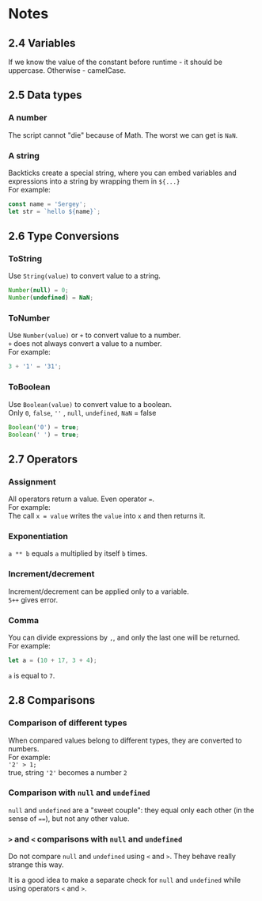 # Notes 

## 2.4 Variables
If we know the value of the constant before runtime - it should be
uppercase. Otherwise - camelCase. 

## 2.5 Data types
### A number
The script cannot "die" because of Math. The worst we can get is `NaN`. <br>

### A string
Backticks create a special string, where you can embed variables 
and expressions into a string by wrapping them in `${...}` <br>
For example: 
```js
const name = 'Sergey';
let str = `hello ${name}`;
```

## 2.6 Type Conversions
### ToString
Use `String(value)` to convert value to a string. <br>
```js
Number(null) = 0;
Number(undefined) = NaN;
```

### ToNumber
Use `Number(value)` or `+` to convert value to a number. <br> 
`+` does not always convert a value to a number. <br>
For example: <br>
```javascript
3 + '1' = '31';
```

### ToBoolean
Use `Boolean(value)` to convert value to a boolean. <br> 
Only `0`, `false`, `''` , `null`, `undefined`, `NaN` = false <br>
```js
Boolean('0') = true; 
Boolean(' ') = true;
```

## 2.7 Operators
### Assignment
All operators return a value. Even operator `=`. <br>
For example: <br>
The call `x = value` writes the `value` into `x` and then returns it.

### Exponentiation
`a ** b` equals `a` multiplied by itself `b` times.

### Increment/decrement
Increment/decrement can be applied only to a variable. <br>
`5++` gives error.

### Comma
You can divide expressions by `,`, and only the last one
will be returned. <br>
For example: 
```js
let a = (10 + 17, 3 + 4);
```
`a` is equal to `7`.

## 2.8 Comparisons
### Comparison of different types
When compared values belong to different types, they are 
converted to numbers. <br>
For example: <br>
`'2' > 1;` <br>
true, string `'2'` becomes a number `2` 

### Comparison with `null` and `undefined`

`null` and `undefined` are a "sweet couple": they equal only
each other (in the sense of `==`), but not any other value.

### `>` and `<` comparisons with `null` and `undefined`

Do not compare `null` and `undefined` using `<` and `>`. 
They behave really strange this way. <br>

It is a good idea to make a separate check for `null`
and `undefined` while using operators `<` and `>`.

